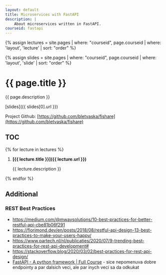 ```yaml
---
layout: default
title: Microservices with FastAPI
description: |
    About microservices written in FastAPI.
courseid: fastapi
---
```

{% assign lectures = site.pages | where: "courseid", page.courseid | where: 'layout', 'lecture' | sort: "order" %}

{% assign slides = site.pages | where: "courseid", page.courseid | where: 'layout', 'slide' | sort: "order" %}

# {{ page.title }}

{{ page.description }}

[slides]({{ slides[0].url }})

Project Github: [https://github.com/bletvaska/fishare](https://github.com/bletvaska/fishare)

## TOC

{% for lecture in lectures %}

1. **[{{ lecture.title }}]({{ lecture.url }})**

   {{ lecture.description }}

{% endfor %}


## Additional 

### REST Best Practices

* https://medium.com/@mwaysolutions/10-best-practices-for-better-restful-api-cbe81b06f291
* https://florimond.dev/en/posts/2018/08/restful-api-design-13-best-practices-to-make-your-users-happy/
* https://www.partech.nl/nl/publicaties/2020/07/9-trending-best-practices-for-rest-api-development#
* https://stackoverflow.blog/2020/03/02/best-practices-for-rest-api-design/
* [FastAPI - A python framework | Full Course](https://www.youtube.com/watch?v=7t2alSnE2-I) - sice nepomenuva dobre endpointy a par dalsich veci, ale par inych veci sa da odkukat
